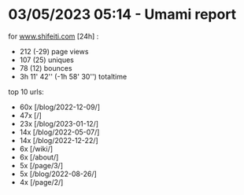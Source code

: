 # 03/05/2023 05:14 - Umami report
for www.shifeiti.com [24h] :

 - 212 (-29) page views
 - 107 (25) uniques
 - 78 (12) bounces
 - 3h 11' 42'' (-1h 58' 30'') totaltime


top 10 urls:
 - 60x [/blog/2022-12-09/]
 - 47x [/]
 - 23x [/blog/2023-01-12/]
 - 14x [/blog/2022-05-07/]
 - 14x [/blog/2022-12-22/]
 - 6x [/wiki/]
 - 6x [/about/]
 - 5x [/page/3/]
 - 5x [/blog/2022-08-26/]
 - 4x [/page/2/]


